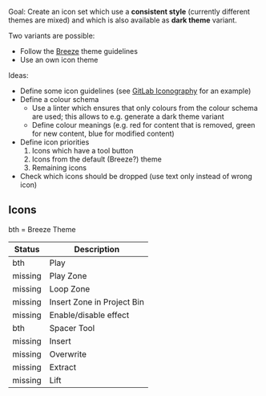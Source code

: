 Goal: Create an icon set which use a **consistent style** (currently different themes are mixed) and which is also available as **dark theme** variant.

Two variants are possible:

* Follow the [Breeze](https://github.com/KDE/breeze-icons) theme guidelines
* Use an own icon theme

Ideas:

* Define some icon guidelines (see [GitLab Iconography](https://design.gitlab.com/product-foundations/iconography/) for an example)
* Define a colour schema
  * Use a linter which ensures that only colours from the colour schema are used; this allows to e.g. generate a dark theme variant
  * Define colour meanings (e.g. red for content that is removed, green for new content, blue for modified content)
* Define icon priorities
  1. Icons which have a tool button
  1. Icons from the default (Breeze?) theme
  1. Remaining icons
* Check which icons should be dropped (use text only instead of wrong icon)


## Icons

bth = Breeze Theme

|Status|Description|
|---|---|
|bth|Play|
|missing|Play Zone |
| missing|Loop Zone|
|missing|Insert Zone in Project Bin|
|missing|Enable/disable effect|
|bth|Spacer Tool|
|missing|Insert|
|missing|Overwrite|
|missing|Extract|
|missing|Lift|